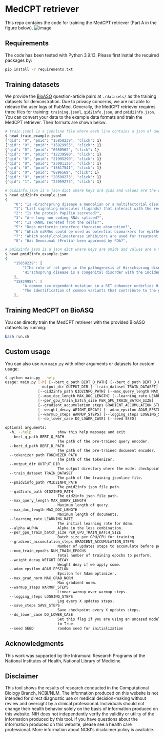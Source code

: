 # MedCPT retriever

This repo contains the code for training the MedCPT retriever (Part A in the figure below). 
![image](https://user-images.githubusercontent.com/32558774/236641890-aaf42b3f-b114-4da1-87c7-a7d47ae29fbb.png)

## Requirements

The code has been tested with Python 3.9.13. Please first instlal the required packages by:
```bash
pip install -r requirements.txt
```

## Training datasets

We provide the [BioASQ](http://www.bioasq.org/) question-article pairs at `./datasets/` as the training datasets for demonstration. Due to privacy concerns, we are not able to release the user logs of PubMed.
Generally, the MedCPT retriever requires three files for training: `training.jsonl`, `qid2info.json`, and `pmid2info.json`. You can convert your data to the example data formats and train the MedCPT retriever. Their formats are shown below:
```bash
# train.jsonl is a jsonline file where each line contains a json of query-article article and the number of click
$ head train_example.jsonl 
{"qid": "0", "pmid": "15858239", "click": 1}
{"qid": "0", "pmid": "15829955", "click": 1}
{"qid": "0", "pmid": "6650562", "click": 1}
{"qid": "0", "pmid": "12239580", "click": 1}
{"qid": "0", "pmid": "21995290", "click": 1}
{"qid": "0", "pmid": "23001136", "click": 1}
{"qid": "0", "pmid": "15617541", "click": 1}
{"qid": "0", "pmid": "8896569", "click": 1}
{"qid": "0", "pmid": "20598273", "click": 1}
{"qid": "1", "pmid": "23959273", "click": 1}

# qid2info.json is a json dict where keys are qids and values are the queries (BioASQ questions in the example)
$ head qid2info_example.json 
{
    "0": "Is Hirschsprung disease a mendelian or a multifactorial disorder?",
    "1": "List signaling molecules (ligands) that interact with the receptor EGFR?",
    "2": "Is the protein Papilin secreted?",
    "3": "Are long non coding RNAs spliced?",
    "4": "Is RANKL secreted from the cells?",
    "5": "Does metformin interfere thyroxine absorption?",
    "6": "Which miRNAs could be used as potential biomarkers for epithelial ovarian cancer?",
    "7": "Which acetylcholinesterase inhibitors are used for treatment of myasthenia gravis?",
    "8": "Has Denosumab (Prolia) been approved by FDA?",

# pmid2info.json is a json dict where keys are pmids and values are a tuple (list) of title and abstract.
$ head pmid2info_example.json 
{
    "15858239": [
        "[The role of ret gene in the pathogenesis of Hirschsprung disease].",
        "Hirschsprung disease is a congenital disorder with the incidence of 1 per 5000 live births, characterized by the absence of intestinal ganglion cells. In the etiology of Hirschsprung disease various genes play a role; these are: RET, EDNRB, GDNF, EDN3 and SOX10, NTN3, ECE1, Mutations in these genes may result in dominant, recessive or multifactorial patterns of inheritance. Diverse models of inheritance, co-existence of numerous genetic disorders and detection of numerous chromosomal aberrations together with involvement of various genes confirm the genetic heterogeneity of Hirschsprung disease. Hirschsprung disease might well serve as a model for many complex disorders in which the search for responsible genes has only just been initiated. It seems that the most important role in its genetic etiology plays the RET gene, which is involved in the etiology of at least four diseases. This review focuses on recent advances of the importance of RET gene in the etiology of Hirschsprung disease."
    ],
    "15829955": [
        "A common sex-dependent mutation in a RET enhancer underlies Hirschsprung disease risk.",
        "The identification of common variants that contribute to the genesis of human inherited disorders remains a significant challenge. Hirschsprung disease (HSCR) is a multifactorial, non-mendelian disorder in which rare high-penetrance coding sequence mutations in the receptor tyrosine kinase RET contribute to risk in combination with mutations at other genes. We have used family-based association studies to identify a disease interval, and integrated this with comparative and functional genomic analysis to prioritize conserved and functional elements within which mutations can be sought. We now show that a common non-coding RET variant within a conserved enhancer-like sequence in intron 1 is significantly associated with HSCR susceptibility and makes a 20-fold greater contribution to risk than rare alleles do. This mutation reduces in vitro enhancer activity markedly, has low penetrance, has different genetic effects in males and females, and explains several features of the complex inheritance pattern of HSCR. Thus, common low-penetrance variants, identified by association studies, can underlie both common and rare diseases."
    ],
```

## Training MedCPT on BioASQ
You can directly train the MedCPT retriever with the provided BioASQ datasets by running:
```bash
bash run.sh
```

## Custom usage
You can also use run `main.py` with other arguments or datasets for custom usage:
```bash
$ python main.py --help
usage: main.py [-h] [--bert_q_path BERT_Q_PATH] [--bert_d_path BERT_D_PATH] [--tokenizer_path TOKENIZER_PATH]
               --output_dir OUTPUT_DIR [--train_dataset TRAIN_DATASET] [--pmid2info_path PMID2INFO_PATH]
               [--qid2info_path QID2INFO_PATH] [--max_query_length MAX_QUERY_LENGTH]
               [--max_doc_length MAX_DOC_LENGTH] [--learning_rate LEARNING_RATE] [--alpha ALPHA]
               [--per_gpu_train_batch_size PER_GPU_TRAIN_BATCH_SIZE]
               [--gradient_accumulation_steps GRADIENT_ACCUMULATION_STEPS] [--num_train_epochs NUM_TRAIN_EPOCHS]
               [--weight_decay WEIGHT_DECAY] [--adam_epsilon ADAM_EPSILON] [--max_grad_norm MAX_GRAD_NORM]
               [--warmup_steps WARMUP_STEPS] [--logging_steps LOGGING_STEPS] [--save_steps SAVE_STEPS]
               [--do_lower_case DO_LOWER_CASE] [--seed SEED]

optional arguments:
  -h, --help            show this help message and exit
  --bert_q_path BERT_Q_PATH
                        The path of the pre-trained query encoder.
  --bert_d_path BERT_D_PATH
                        The path of the pre-trained document encoder.
  --tokenizer_path TOKENIZER_PATH
                        The path of the tokenizer.
  --output_dir OUTPUT_DIR
                        The output directory where the model checkpoints and predictions will be written.
  --train_dataset TRAIN_DATASET
                        The path of the training jsonline file.
  --pmid2info_path PMID2INFO_PATH
                        The pmid2info json file path.
  --qid2info_path QID2INFO_PATH
                        The qid2info json file path.
  --max_query_length MAX_QUERY_LENGTH
                        Maximum length of query.
  --max_doc_length MAX_DOC_LENGTH
                        Maximum length of documents.
  --learning_rate LEARNING_RATE
                        The initial learning rate for Adam.
  --alpha ALPHA         Alpha in the loss combination.
  --per_gpu_train_batch_size PER_GPU_TRAIN_BATCH_SIZE
                        Batch size per GPU/CPU for training.
  --gradient_accumulation_steps GRADIENT_ACCUMULATION_STEPS
                        Number of updates steps to accumulate before performing a backward/update pass.
  --num_train_epochs NUM_TRAIN_EPOCHS
                        Total number of training epochs to perform.
  --weight_decay WEIGHT_DECAY
                        Weight deay if we apply some.
  --adam_epsilon ADAM_EPSILON
                        Epsilon for Adam optimizer.
  --max_grad_norm MAX_GRAD_NORM
                        Max gradient norm.
  --warmup_steps WARMUP_STEPS
                        Linear warmup over warmup_steps.
  --logging_steps LOGGING_STEPS
                        Log every X updates steps.
  --save_steps SAVE_STEPS
                        Save checkpoint every X updates steps.
  --do_lower_case DO_LOWER_CASE
                        Set this flag if you are using an uncased model. Queries are uncased, so setting default
                        to True.
  --seed SEED           random seed for initialization
```

## Acknowledgments

This work was supported by the Intramural Research Programs of the National Institutes of Health, National Library of Medicine.

## Disclaimer

This tool shows the results of research conducted in the Computational Biology Branch, NCBI/NLM. The information produced on this website is not intended for direct diagnostic use or medical decision-making without review and oversight by a clinical professional. Individuals should not change their health behavior solely on the basis of information produced on this website. NIH does not independently verify the validity or utility of the information produced by this tool. If you have questions about the information produced on this website, please see a health care professional. More information about NCBI's disclaimer policy is available.
